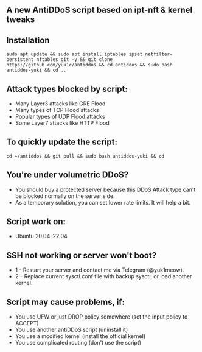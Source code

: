 ## A new AntiDDoS script based on ipt-nft & kernel tweaks

## Installation
```
sudo apt update && sudo apt install iptables ipset netfilter-persistent nftables git -y && git clone https://github.com/yuk1c/antiddos && cd antiddos && sudo bash antiddos-yuki && cd ..
```

## Attack types blocked by script:
- Many Layer3 attacks like GRE Flood
- Many types of TCP Flood attacks
- Popular types of UDP Flood attacks
- Some Layer7 attacks like HTTP Flood

## To quickly update the script:
```
cd ~/antiddos && git pull && sudo bash antiddos-yuki && cd
```

## You're under volumetric DDoS?
- You should buy a protected server because this DDoS Attack type can't be blocked normally on the server side.
- As a temporary solution, you can set lower rate limits. It will help a bit.

## Script work on:
- Ubuntu 20.04–22.04

## SSH not working or server won't boot?
- 1 - Restart your server and contact me via Telegram (@yuk1meow).
- 2 - Replace current sysctl.conf file with backup sysctl, or load another kernel.

## Script may cause problems, if:
- You use UFW or just DROP policy somewhere (set the input policy to ACCEPT)
- You use another antiDDoS script (uninstall it)
- You use a modified kernel (install the official kernel)
- You use complicated routing (don't use the script)
